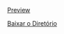 [Preview](https://pedroaloonso.github.io/Digital-College-FullStack/Aula08/index.html)

[Baixar o Diretório](https://download-directory.github.io?url=https://github.com/PedroAloonso/Digital-College-FullStack/tree/main/Aula08)
